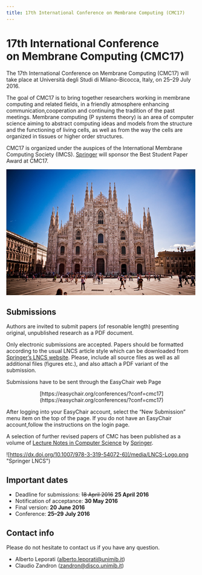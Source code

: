 ```yaml
---
title: 17th International Conference on Membrane Computing (CMC17)
---
```


17th International Conference<br>on Membrane Computing (CMC17)
==============================================================

The 17th International Conference on Membrane Computing (CMC17) will take place at Università degli Studi di Milano-Bicocca, Italy, on 25–29 July 2016.

The goal of CMC17 is to bring together researchers working in membrane computing and related fields, in a friendly atmosphere enhancing communication,cooperation and continuing the tradition of the past meetings. Membrane computing (P systems theory) is  an area of computer science  aiming  to abstract computing ideas and models from the  structure  and the functioning of living cells, as well as from the way the cells are organized in tissues or higher order structures.

CMC17 is organized under the auspices of the International Membrane Computing Society (IMCS). [Springer](http://www.springer.com/) will sponsor the Best Student Paper Award at CMC17.

![[Mailänder Dom](https://www.flickr.com/photos/florianplag/5084575836) by [Florian Plag](https://www.flickr.com/photos/florianplag/), used under [CC BY](https://creativecommons.org/licenses/by/2.0/)](/media/mailander-dom.jpg "Mailänder Dom")

Submissions
-----------

Authors are  invited to submit papers (of resonable length) presenting original, unpublished research 
as a PDF document.

Only  electronic submissions are accepted. Papers should be formatted according to  the usual LNCS  article style which can be downloaded from [Springer’s LNCS website](http://www.springer.com/lncs). Please,  include all source  files as well  as  all additional files (figures etc.), and also attach a PDF variant of the submission.

Submissions have to be sent through the EasyChair web Page

<p style="text-align: center;">[https://easychair.org/conferences/?conf=cmc17](https://easychair.org/conferences/?conf=cmc17)</p>

After logging  into your  EasyChair  account, select  the “New Submission” menu item on the top of the page. If you do not have an EasyChair account,follow the instructions on the login page.

A selection of further revised papers of CMC has been published as a volume of [Lecture Notes in Computer Science](https://dx.doi.org/10.1007/978-3-319-54072-6) by [Springer](http://www.springer.com/).

![https://dx.doi.org/10.1007/978-3-319-54072-6](/media/LNCS-Logo.png "Springer LNCS")

Important dates
---------------

* Deadline for submissions:           ~~18 April 2016~~ **25 April 2016**
* Notification of acceptance:         **30 May 2016**
* Final version:                      **20 June 2016**
* Conference:                         **25–29 July 2016**

Contact info
------------

Please do not hesitate to contact us if you have any question.

* Alberto Leporati ([alberto.leporati@unimib.it](mailto:alberto.leporati@unimib.it))
* Claudio Zandron ([zandron@disco.unimib.it](mailto:zandron@disco.unimib.it))
